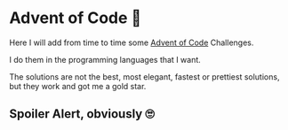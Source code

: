 # Advent of Code 🎄

Here I will add from time to time some [Advent of Code](https://adventofcode.com/) Challenges.

I do them in the programming languages that I want.

The solutions are not the best, most elegant, fastest or prettiest solutions, but they work and got me a gold star.

## Spoiler Alert, obviously 🙄
